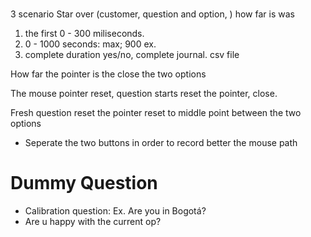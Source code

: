 # 
3 scenario
Star over
(customer, question and option, ) how far is was

1. the first 0 - 300 miliseconds.
2. 0 - 1000 seconds: max; 900 ex. 
3. complete duration yes/no, complete journal.
csv file

How far the pointer is the close the two options

The mouse pointer reset, question starts reset the pointer, close. 

Fresh question reset the pointer reset to middle point between the two options

- Seperate the two buttons in order to record better the mouse path


# Dummy Question
- Calibration question: Ex. Are you in Bogotá?
- Are u happy with the current op?
